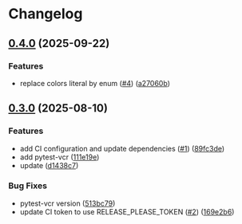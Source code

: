 # Changelog

## [0.4.0](https://github.com/julienpillaud/tactill/compare/0.3.0...0.4.0) (2025-09-22)


### Features

* replace colors literal by enum ([#4](https://github.com/julienpillaud/tactill/issues/4)) ([a27060b](https://github.com/julienpillaud/tactill/commit/a27060b658c78dfcb069ad6f8e6ee8fc5dffad84))

## [0.3.0](https://github.com/julienpillaud/tactill/compare/0.2.0...0.3.0) (2025-08-10)


### Features

* add CI configuration and update dependencies ([#1](https://github.com/julienpillaud/tactill/issues/1)) ([89fc3de](https://github.com/julienpillaud/tactill/commit/89fc3de073b65e64dbd6418b021d4f72ccc379d3))
* add pytest-vcr ([111e19e](https://github.com/julienpillaud/tactill/commit/111e19e528acdb787ea695d74ec8865e06141613))
* update ([d1438c7](https://github.com/julienpillaud/tactill/commit/d1438c7a0f271c32c560a3853d4eb224cb596472))


### Bug Fixes

* pytest-vcr version ([513bc79](https://github.com/julienpillaud/tactill/commit/513bc79507fa5cefd82050700d63864fab6d3915))
* update CI token to use RELEASE_PLEASE_TOKEN ([#2](https://github.com/julienpillaud/tactill/issues/2)) ([169e2b6](https://github.com/julienpillaud/tactill/commit/169e2b611922bf739217e4f1993c5f1a44027892))

